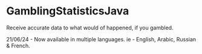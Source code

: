 # GamblingStatisticsJava
Receive accurate data to what would of happened, if you gambled.

21/06/24 - Now available in multiple languages.
ie - English, Arabic, Russian & French.
